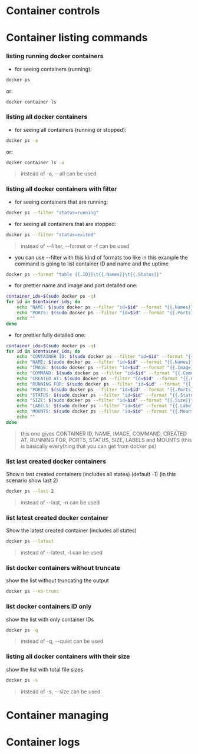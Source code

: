 
# Container controls

# Container listing commands
### listing running docker containers 
- for seeing containers (running):
``` bash
docker ps
```
or:
``` bash
docker container ls
```
### listing all docker containers
- for seeing all containers (running or stopped):
``` bash
docker ps -a
```
or:
``` bash
docker container ls -a
```
>instead of -a, --all can be used
### listing all docker containers with filter
- for seeing containers that are running:
``` bash
docker ps --filter "status=running"
```
- for seeing all containers that are stopped:
``` bash
docker ps --filter "status=exited"
```
>instead of --filter, --format or -f can be used
- you can use --filter with this kind of formats too like in this example the command is going to list container ID and name and the uptime 
``` bash
docker ps --format "table {{.ID}}\t{{.Names}}\t{{.Status}}"
```
- for prettier name and image and port detailed one:
``` bash
container_ids=$(sudo docker ps -q)
for id in $container_ids; do
    echo "NAME: $(sudo docker ps --filter "id=$id" --format "{{.Names}}")    IMAGE: $(sudo docker ps --filter "id=$id" --format "{{.Image}}")"
    echo "PORTS: $(sudo docker ps --filter "id=$id" --format "{{.Ports}}")"
    echo ""
done
```
- for prettier fully detailed one:
``` bash
container_ids=$(sudo docker ps -q)
for id in $container_ids; do
    echo "CONTAINER ID: $(sudo docker ps --filter "id=$id" --format "{{.ID}}")"
    echo "NAME: $(sudo docker ps --filter "id=$id" --format "{{.Names}}")"
    echo "IMAGE: $(sudo docker ps --filter "id=$id" --format "{{.Image}}")"
    echo "COMMAND: $(sudo docker ps --filter "id=$id" --format "{{.Command}}")"
    echo "CREATED AT: $(sudo docker ps --filter "id=$id" --format "{{.CreatedAt}}")"
    echo "RUNNING FOR: $(sudo docker ps --filter "id=$id" --format "{{.RunningFor}}")"
    echo "PORTS: $(sudo docker ps --filter "id=$id" --format "{{.Ports}}")"
    echo "STATUS: $(sudo docker ps --filter "id=$id" --format "{{.Status}}")"
    echo "SIZE: $(sudo docker ps --filter "id=$id" --format "{{.Size}}")"
    echo "LABELS: $(sudo docker ps --filter "id=$id" --format "{{.Labels}}")"
    echo "MOUNTS: $(sudo docker ps --filter "id=$id" --format "{{.Mounts}}")"
    echo ""
done
```
> this one gives CONTAINER ID, NAME, IMAGE, COMMAND, CREATED AT, RUNNING FOR, PORTS, STATUS, SIZE, LABELS and MOUNTS (this is basically everything that you can get from docker ps)
### list last created docker containers
Show n last created containers (includes all states) (default -1) (in this scenario show last 2)
``` bash
docker ps --last 2
```
>instead of --last, -n can be used
### list latest created docker container 
Show the latest created container (includes all states)
``` bash
docker ps --latest
```
>instead of --latest, -l can be used
### list docker containers without truncate
show the list without truncating the output
``` bash
docker ps --no-trunc
```
### list docker containers ID only
show the list with only container IDs
``` bash
docker ps -q
```
>instead of -q, --quiet can be used
### listing all docker containers with their size
show the list with total file sizes
``` bash
docker ps -s
```
>instead of -s, --size can be used
# Container managing
# Container logs

